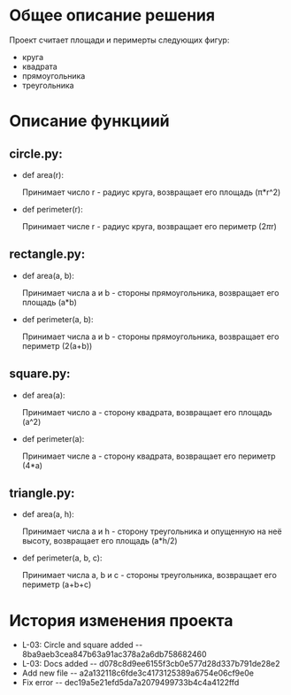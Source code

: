 # Общее описание решения 
Проект считает площади и перимерты следующих фигур: 
- круга
- квадрата
- прямоугольника
- треугольника

# Описание функциий
## circle.py:
- def area(r):

     Принимает число r - радиус круга, возвращает его площадь (π*r^2)

- def perimeter(r):

     Принимает числе r - радиус круга, возвращает его периметр (2*π*r)
  
## rectangle.py:
- def area(a, b):

     Принимает числа a и b - стороны прямоугольника, возвращает его площадь (a*b)

- def perimeter(a, b):

     Принимает числа a и b - стороны прямоугольника, возвращает его периметр (2(a+b))

## square.py:
- def area(a):

     Принимает число a - сторону квадрата, возвращает его площадь (a^2)

- def perimeter(a):

     Принимает числе a - сторону квадрата, возвращает его периметр (4*a)

## triangle.py:
- def area(a, h):

     Принимает числа a и h - сторону треугольника и опущенную на неё высоту, возвращает его площадь (a*h/2)

- def perimeter(a, b, c):

     Принимает числа a, b и c - стороны треугольника, возвращает его периметр (a+b+c)

# История изменения проекта
- L-03: Circle and square added -- 8ba9aeb3cea847b63a91ac378a2a6db758682460
- L-03: Docs added -- d078c8d9ee6155f3cb0e577d28d337b791de28e2
- Add new file -- a2a132118c6fde3c4173125389a6754e06cf9e0e
- Fix error -- dec19a5e21efd5da7a2079499733b4c4a4122ffd
